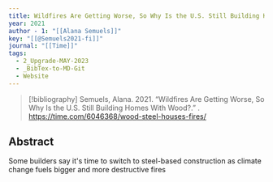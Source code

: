 ```yaml
---
title: Wildfires Are Getting Worse, So Why Is the U.S. Still Building Homes With Wood?
year: 2021
author - 1: "[[Alana Semuels]]"
key: "[[@Semuels2021-fi]]"
journal: "[[Time]]"
tags:
  - 2_Upgrade-MAY-2023
  - _BibTex-to-MD-Git
  - Website
---
```


> [!bibliography]
> Semuels, Alana. 2021. “Wildfires Are Getting Worse, So Why Is the U.S. Still Building Homes With Wood?.” . https://time.com/6046368/wood-steel-houses-fires/

## Abstract
Some builders say it's time to switch to steel-based construction as climate change fuels bigger and more destructive fires